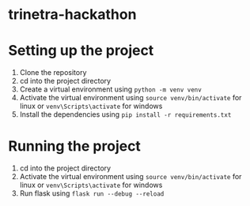 # trinetra-hackathon

# Setting up the project
1. Clone the repository
2. cd into the project directory
3. Create a virtual environment using `python -m venv venv` 
4. Activate the virtual environment using `source venv/bin/activate` for linux or `venv\Scripts\activate` for windows
5. Install the dependencies using `pip install -r requirements.txt`

# Running the project
1. cd into the project directory
2. Activate the virtual environment using `source venv/bin/activate` for linux or `venv\Scripts\activate` for windows
3. Run flask using `flask run --debug --reload`
